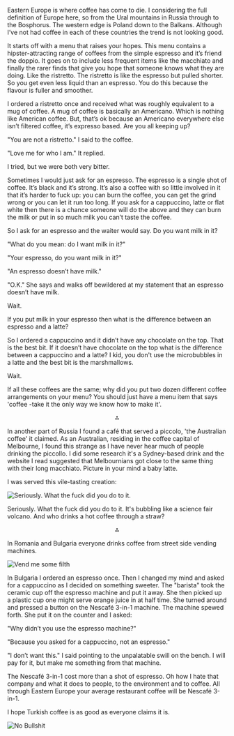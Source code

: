 Eastern Europe is where coffee has come to die. I considering the full definition of Europe here, so from the Ural mountains in Russia through to the Bosphorus. The western edge is Poland down to the Balkans. Although I’ve not had coffee in each of these countries the trend is not looking good.

It starts off with a menu that raises your hopes. This menu contains a hipster-attracting range of coffees from the simple espresso and it’s friend the doppio. It goes on to include less frequent items like the macchiato and finally the rarer finds that give you hope that someone knows what they are doing. Like the ristretto. The ristretto is like the espresso but pulled shorter. So you get even less liquid than an espresso. You do this because the flavour is fuller and smoother.

I ordered a ristretto once and received what was roughly equivalent to a mug of coffee. A mug of coffee is basically an Americano. Which is nothing like American coffee. But, that’s ok because an Americano everywhere else isn’t filtered coffee, it’s expresso based. Are you all keeping up?

"You are not a ristretto." I said to the coffee.

"Love me for who I am." It replied.

I tried, but we were both very bitter.

Sometimes I would just ask for an espresso. The espresso is a single shot of coffee. It’s black and it’s strong. It’s also a coffee with so little involved in it that it’s harder to fuck up: you can burn the coffee, you can get the grind wrong or you can let it run too long. If you ask for a cappuccino, latte or flat white then there is a chance someone will do the above and they can burn the milk or put in so much milk you can’t taste the coffee.

So I ask for an espresso and the waiter would say. Do you want milk in it?

"What do you mean: do I want milk in it?"

"Your espresso, do you want milk in it?"

"An espresso doesn’t have milk."

"O.K." She says and walks off bewildered at my statement that an espresso doesn’t have milk.

Wait. 

If you put milk in your espresso then what is the difference between an espresso and a latte?

So I ordered a cappuccino and it didn’t have any chocolate on the top. That is the best bit. If it doesn’t have chocolate on the top what is the difference between a cappuccino and a latte? I kid, you don't use the microbubbles in a latte and the best bit is the marshmallows.

Wait.

If all these coffees are the same; why did you put two dozen different coffee arrangements on your menu? You should just have a menu item that says 'coffee -take it the only way we know how to make it'.

<p style="text-align:center;"> ⁂ </p>

In another part of Russia I found a café that served a piccolo, 'the Australian coffee' it claimed. As an Australian, residing in the coffee capital of Melbourne, I found this strange as I have never hear much of people drinking the piccollo. I did some research it's a Sydney-based drink and the website I read suggested that Melbournians got close to the same thing with their long macchiato. Picture in your mind a baby latte.

I was served this vile-tasting creation:

![Seriously. What the fuck did you do to it.](https://s3.amazonaws.com/distributedlife.com/travel/images/IMG-20140407-WA0003.jpg)

Seriously. What the fuck did you do to it. It's bubbling like a science fair volcano. And who drinks a hot coffee through a straw?

<p style="text-align:center;"> ⁂ </p>

In Romania and Bulgaria everyone drinks coffee from street side vending machines. 

![Vend me some filth](https://s3.amazonaws.com/distributedlife.com/travel/images/DSCF8697.jpg)

In Bulgaria I ordered an espresso once. Then I changed my mind and asked for a cappuccino as I decided on something sweeter. The "barista" took the ceramic cup off the espresso machine and put it away. She then picked up a plastic cup one might serve orange juice in at half time. She turned around and pressed a button on the Nescafé 3-in-1 machine. The machine spewed forth. She put it on the counter and I asked: 

"Why didn’t you use the espresso machine?"

"Because you asked for a cappuccino, not an espresso."

"I don’t want this." I said pointing to the unpalatable swill on the bench. I will pay for it, but make me something from that machine.

The Nescafé 3-in-1 cost more than a shot of espresso. Oh how I hate that company and what it does to people, to the environment and to coffee. All through Eastern Europe your average restaurant coffee will be Nescafé 3-in-1.

I hope Turkish coffee is as good as everyone claims it is.

![No Bullshit](https://s3.amazonaws.com/distributedlife.com/travel/images/20140614_120910.jpg)